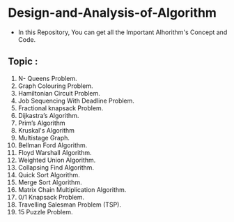 # Design-and-Analysis-of-Algorithm
- In  this Repository, You can get all the Important Alhorithm's Concept and Code.
## Topic :
 1. N- Queens Problem.
 2. Graph Colouring Problem.
 3. Hamiltonian Circuit Problem.
 4. Job Sequencing With Deadline Problem.
 5. Fractional knapsack Problem.
 6. Dijkastra’s Algorithm.
 7. Prim’s Algorithm
 8. Kruskal's Algorithm
 9. Multistage Graph.
10. Bellman Ford Algorithm.
11. Floyd Warshall Algorithm.
12. Weighted Union Algorithm.
13. Collapsing Find Algorithm.
14. Quick Sort Algorithm.
15. Merge Sort Algorithm.
16. Matrix Chain Multiplication Algorithm.
17. 0/1 Knapsack Problem.
18. Travelling Salesman Problem (TSP).
19. 15 Puzzle Problem.
     
